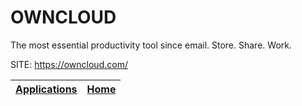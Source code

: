 # OWNCLOUD

 The most essential productivity tool since email. Store. Share. Work.

 SITE: https://owncloud.com/

 | [Applications](https://portable-linux-apps.github.io/apps.html) | [Home](https://portable-linux-apps.github.io)
 | --- | --- |
